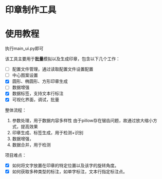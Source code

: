 # 印章制作工具

# 使用教程
执行main_ui.py即可

该工具主要用于**批量**模拟以及生成印章，包含以下几个工作：

* [ ] 配置文件管理，通过读取配置文件设置配置
* [ ] 中心图案设置
* [X] 圆形、椭圆形、方形印章生成
* [ ] 数据增强
* [X] 数据标签，支持文本行标注
* [X] 可视化界面，调试，批量

整体流程：

1. 参数处理，用于数据内容多样性
   由于pillow存在锯齿问题，故通过放大缩小方式，提高效果
2. 印章生成、标签生成，用于检测+识别
3. 数据增强，
4. 数据合并，用于检测

项目难点：

* [X] 如何将文字放置在印章的特定位置以及该字的旋转角度。
* [X] 如何获取多种类型的标注，如单字标注，文本行指定标注点。
